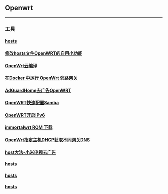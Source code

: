 ## Openwrt
----------------------------------------------------------------

### 工具

#### [hosts](https://mokk731.github.io/txt/hosts.txt)

#### [修改hosts文件OpenWRT的自用小功能](https://mokk731.github.io/txt/修改hosts文件OpenWRT的自用小功能.txt)

#### [OpenWrt云编译](https://mokk731.github.io/txt/OpenWrt云编译.txt)

#### [在Docker 中运行 OpenWrt 旁路网关](https://mokk731.github.io/txt/在Docker中运行OpenWrt旁路网关.txt)

#### [AdGuardHome去广告OpenWRT](https://mokk731.github.io/txt/AdGuardHome去广告OpenWRT.txt)

#### [OpenWRT快速配置Samba](https://mokk731.github.io/txt/OpenWRT快速配置Samba.txt)

#### [OpenWRT开启IPv6](https://mokk731.github.io/txt/OpenWRT开启IPv6.txt)

#### [immortalwrt ROM 下载](https://downloads.immortalwrt.org)

#### [OpenWrt指定主机DHCP获取不同网关DNS](https://mokk731.github.io/txt/OpenWrt指定主机DHCP获取不同网关DNS.txt)

#### [host大法-小米电视去广告](https://mokk731.github.io/txt/host大法-小米电视去广告.txt)


#### [hosts](https://mokk731.github.io/txt/hosts.txt)

#### [hosts](https://mokk731.github.io/txt/hosts.txt)

#### [hosts](https://mokk731.github.io/txt/hosts.txt)



